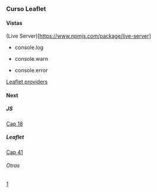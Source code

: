 ### Curso Leaflet

#### Vistas

(Live Server)[https://www.npmjs.com/package/live-server]

* console.log

* console.warn

* console.error


[Leaflet providers](https://github.com/leaflet-extras/leaflet-providers)

#### Next
##### JS
[Cap 18](https://www.udemy.com/course/leaflet-crea-mapas-interactivos-para-la-web/learn/lecture/36615482#overview)

##### Leaflet
[Cap 41](https://www.udemy.com/course/leaflet-crea-mapas-interactivos-para-la-web/learn/lecture/36641858#overview)

###### Otras
[1](https://www.adictosaltrabajo.com/2016/06/22/mapas-interactivos-con-leaflet-js/)
